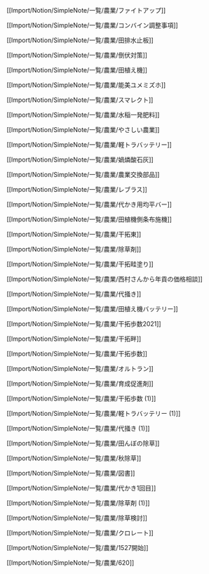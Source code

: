 [[Import/Notion/SimpleNote/一覧/農業/ファイトアップ]]

[[Import/Notion/SimpleNote/一覧/農業/コンバイン調整事項]]

[[Import/Notion/SimpleNote/一覧/農業/田排水止板]]

[[Import/Notion/SimpleNote/一覧/農業/倒伏対策]]

[[Import/Notion/SimpleNote/一覧/農業/田植え機]]

[[Import/Notion/SimpleNote/一覧/農業/能美ユメミズホ]]

[[Import/Notion/SimpleNote/一覧/農業/スマレクト]]

[[Import/Notion/SimpleNote/一覧/農業/水稲一発肥料]]

[[Import/Notion/SimpleNote/一覧/農業/やさしい農業]]

[[Import/Notion/SimpleNote/一覧/農業/軽トラバッテリー]]

[[Import/Notion/SimpleNote/一覧/農業/媧燐酸石灰]]

[[Import/Notion/SimpleNote/一覧/農業/農業交換部品]]

[[Import/Notion/SimpleNote/一覧/農業/レブラス]]

[[Import/Notion/SimpleNote/一覧/農業/代かき用均平バー]]

[[Import/Notion/SimpleNote/一覧/農業/田植機側条布施機]]

[[Import/Notion/SimpleNote/一覧/農業/干拓東]]

[[Import/Notion/SimpleNote/一覧/農業/除草剤]]

[[Import/Notion/SimpleNote/一覧/農業/干拓畦塗り]]

[[Import/Notion/SimpleNote/一覧/農業/西村さんから年貢の価格相談]]

[[Import/Notion/SimpleNote/一覧/農業/代掻き]]

[[Import/Notion/SimpleNote/一覧/農業/田植え機バッテリー]]

[[Import/Notion/SimpleNote/一覧/農業/干拓歩数2021]]

[[Import/Notion/SimpleNote/一覧/農業/干拓畔]]

[[Import/Notion/SimpleNote/一覧/農業/干拓歩数]]

[[Import/Notion/SimpleNote/一覧/農業/オルトラン]]

[[Import/Notion/SimpleNote/一覧/農業/育成促進剤]]

[[Import/Notion/SimpleNote/一覧/農業/干拓歩数 (1)]]

[[Import/Notion/SimpleNote/一覧/農業/軽トラバッテリー (1)]]

[[Import/Notion/SimpleNote/一覧/農業/代掻き (1)]]

[[Import/Notion/SimpleNote/一覧/農業/田んぼの除草]]

[[Import/Notion/SimpleNote/一覧/農業/秋除草]]

[[Import/Notion/SimpleNote/一覧/農業/図書]]

[[Import/Notion/SimpleNote/一覧/農業/代かき1回目]]

[[Import/Notion/SimpleNote/一覧/農業/除草剤 (1)]]

[[Import/Notion/SimpleNote/一覧/農業/除草検討]]

[[Import/Notion/SimpleNote/一覧/農業/クロレート]]

[[Import/Notion/SimpleNote/一覧/農業/1527開始]]

[[Import/Notion/SimpleNote/一覧/農業/620]]